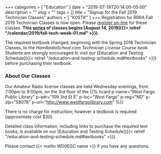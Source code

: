 +++
categories = [ "Education" ]
date = "2019-07-19T20:14:00-05:00"
description = ""
slug = ""
tags = []
title = "Signup for the Fall 2019 Technician Classes"
authors = [ "K0STK" ]
+++
Registration for RRRA Fall 2019 Technician Classes is now open. Please
[register on-line](https://www.eventbrite.com/e/amateur-ham-radio-license-class-tickets-65744430361)
for these classes. **This
[series](/dates/fall-2019-technician)
of classes begins
[August 14, 2019]({{< relref "/calendar/2019/fall-tech-week-01.md" >}})**.

The required textbook changed, beginning with the Spring 2018 Technician
Classes, to the *HamRadioSchool.com Technician License Course book*.
Students are strongly encouraged to visit our
[Education and Testing Schedule]({{< relref "/education-and-testing-schedule.md#textbooks" >}})
before purchasing their textbook.

<!--more-->

### About Our Classes

Our Amateur Radio license classes are
held Wednesday evenings, from 7:00pm to 9:00pm, on the 3rd floor of the 
{{% hcard p-name="West Fargo Public Library" p-adr="109 3rd St E" p-loc="West Fargo" p-reg="ND" p-zip="58078" p-url="http://www.westfargolibrary.com" %}}

There is no charge for instruction; however a textbook is required
(approximate cost $30).

Detailed class information, including links to purchase the required
text books, is available on our
[Education and Testing Schedule]({{< relref "/education-and-testing-schedule.md#textbooks" >}}).

Please contact {{< mailto WD0EGC name >}} if you have any questions.
